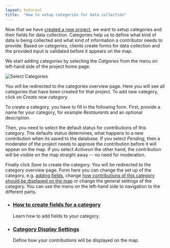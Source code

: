 ```yaml
---
layout: tutorial
title:  "How to setup categories for data collection"
---
```


Now that we have [created a new project](how-to-create-project.html), we want to setup categories and their fields for data collection. Categories help us to define what kind of data is being collected and what kind of information a contributor needs to provide. Based on categories, clients create forms for data collection and the provided input is validated before it appears on the map.

We start adding categories by selecting the _Catgories_ from the menu on left-hand side of the project home page.

![Select Categories](img/how-to-setup-categories-01.png)

You will be redirected to the categories overview page. Here you will see all categories that have been created for that project. To add new category, click on _Create new category_.

To create a category, you have to fill in the following form. First, provide a name for your category, for example _Restaurants_ and an optional description.

Then, you need to select the default status for contributions of this category. The defaults status determines, what happens to a new contribution when its saved to the database. If you select *Pending*, then a moderator of the project needs to approve the contribution before it will appear on the map. If you select *Active*on the other hand, the contribution will be visible on the map straight away -- no need for moderation.

Finally click *Save* to create the category. You will be redirected to the category overview page. Form here you can change the set up of the category, e.g. [adding fields](how-to-create-field.html), change [how contributions of this category should be displayed on the map](category-display-settings.html) or change the general settings of the category. You can use the menu on the left-hand side to navigation to the different parts.

<div class="info-box alert alert-success">
    <i class="fa fa-check-square-o"></i>
    <div>
        <ul class="tutorial-links">
            <li>
                <h3><a href="how-to-create-field.html">How to create fields for a category</a></h3>
                <p>Learn how to add fields to your category.</p>
            </li>
            <li>
                <h3><a href="category-display-settings.html">Category Display Settings</a></h3>
                <p>Define how your contributions will be displayed on the map.</p>
            </li>
        </ul>
    </div>
</div>
